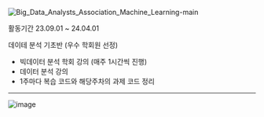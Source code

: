 ![Big_Data_Analysts_Association_Machine_Learning-main](https://github.com/user-attachments/assets/a1afa089-9cd0-4838-995a-9b942c0eb5e2)


활동기간
23.09.01 ~ 24.04.01

데이테 분석 기초반 (우수 학회원 선정)

- 빅데이터 분석 학회 강의 (매주 1시간씩 진행)
- 데이터 분석 강의
- 1주마다 복습 코드와 해당주차의 과제 코드 정리

-----------------

![image](https://github.com/user-attachments/assets/9f7f9c6b-b380-47a6-ba33-9ca781954b01)
